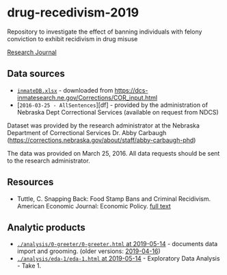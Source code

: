 # drug-recedivism-2019
Repository to investigate the effect of banning individuals with felony conviction to exhibit recidivism in drug misuse

 [Research Journal](https://docs.google.com/document/d/1_EhkXgkBZTJ8nc02rr8Z4wrbzSbvvT6VZoQJi6DAhNQ/edit?usp=sharing)

## Data sources

- [`inmateDB.xlsx`][inmageDB] - downloaded from https://dcs-inmatesearch.ne.gov/Corrections/COR_input.html  
- [`2016-03-25 - AllSentences`][df] - provided by the administration of Nebraska Dept Correctional Services (available on request from NDCS)

[inmageDB]:https://dcs-inmatesearch.ne.gov/Corrections/COR_input.html 

Dataset was provided by the research administrator at the Nebraska Department of Correctional Services Dr. Abby Carbaugh (https://corrections.nebraska.gov/about/staff/abby-carbaugh-phd)

The data was provided on March 25, 2016. All data requests should be sent to the research administrator. 

## Resources

- Tuttle, C. Snapping Back: Food Stamp Bans and Criminal Recidivism. American Economic Journal: Economic Policy. [full text][snapping_back]

[snapping_back]:https://papers.ssrn.com/sol3/papers.cfm?abstract_id=2845435


## Analytic products

- [`./analysis/0-greeter/0-greeter.html` at 2019-05-14][0-greeter-2019-05-14] - documents data import and grooming. (older versions: [2019-04-16][0-greeter-2019-04-16])
- [`./analysis/eda-1/eda-1.html` at 2019-05-14][eda-1-2019-05-14] - Exploratory Data Analysis - Take 1.

[0-greeter-2019-04-16]:https://raw.githack.com/dss-hmi/drug-recedivism-2019/2c5f0991bb3d9afd7e26877292e3ccc416215c46/analysis/0-greeter/0-greeter.html
[0-greeter-2019-05-14]:https://raw.githack.com/dss-hmi/drug-recedivism-2019/ec32529c6c154b63f989c797af30e676e2665993/analysis/0-greeter/0-greeter.html 

[eda-1-2019-05-14]:https://raw.githack.com/dss-hmi/drug-recedivism-2019/ec32529c6c154b63f989c797af30e676e2665993/analysis/eda-1/eda-1.html
